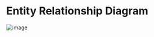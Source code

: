 # Entity Relationship Diagram

![image](https://cloud.githubusercontent.com/assets/14626151/11047349/82f2e88c-86f7-11e5-822b-1bc3f789f705.png)
